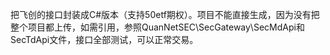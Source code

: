 把飞创的接口封装成C#版本（支持50etf期权）。项目不能直接生成，因为没有把整个项目都上传，如需引用，参照QuanNetSEC\SecGateway\SecMdApi和SecTdApi文件，接口全部测试，可以正常交易。
